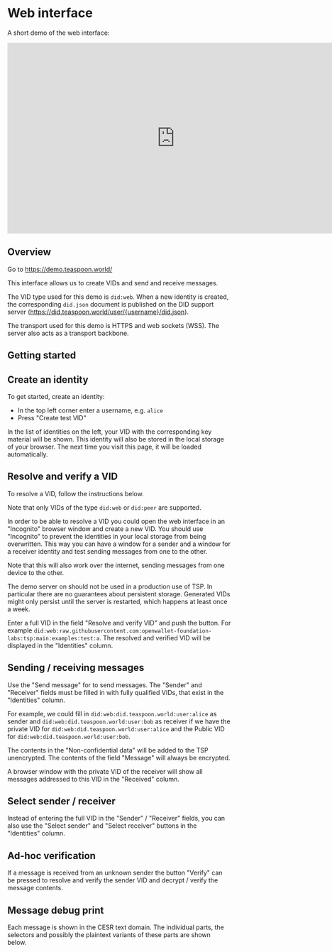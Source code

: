 # Web interface

A short demo of the web interface:

<iframe width="754" height="430" frameborder="0"  src="https://www.youtube.com/embed/gYC3rX4VIN8?si=nqADjKEgVZHIM5V9" allowfullscreen></iframe>

## Overview

Go to <https://demo.teaspoon.world/>

This interface allows us to create VIDs and send and receive messages.

The VID type used for this demo is `did:web`. When a new identity
is created, the corresponding `did.json` document is published on the DID support server (<https://did.teaspoon.world/user/{username}/did.json>).

The transport used for this demo is HTTPS and web sockets (WSS). The server also acts as a transport backbone. 

## Getting started

## Create an identity

To get started, create an identity:

- In the top left corner enter a username, e.g. `alice`
- Press "Create test VID"

In the list of identities on the left, your VID with the corresponding
key material will be shown. This identity will also be stored in the local
storage of your browser. The next time you visit this page, it will be
loaded automatically.

## Resolve and verify a VID

To resolve a VID, follow the instructions below.

Note that only VIDs of the type `did:web` or `did:peer` are supported.

In order to be able to resolve a VID you could open the web interface
in an "Incognito" browser window and create a new VID. You should use
"Incognito" to prevent the identities in your local storage from being overwritten.
This way you can have a window for a sender and a window for a receiver 
identity and test sending messages from one to the other.

Note that this will also work over the internet,
sending messages from one device to the other.

<div class="warning">
The demo server on <demo.teaspoon.world> should not be used in a production use of TSP. In particular
there are no guarantees about persistent storage. Generated VIDs might only persist until the server
is restarted, which happens at least once a week.
</div>

Enter a full VID in the field "Resolve and verify VID" and push the button.
For example `did:web:raw.githubusercontent.com:openwallet-foundation-labs:tsp:main:examples:test:a`.
The resolved and verified VID will be displayed in the "Identities" column.

## Sending / receiving messages

Use the "Send message" for to send messages. The "Sender" and "Receiver" fields
must be filled in with fully qualified VIDs, that exist in the "Identities"
column. 

For example, we could fill in `did:web:did.teaspoon.world:user:alice` as sender and
`did:web:did.teaspoon.world:user:bob` as receiver if we have the private VID for
`did:web:did.teaspoon.world:user:alice` and the Public VID for `did:web:did.teaspoon.world:user:bob`.

The contents in the "Non-confidential data" will be added to the TSP unencrypted.
The contents of the field "Message" will always be encrypted.

A browser window with the private VID of the receiver will show all
messages addressed to this VID in the "Received" column.

## Select sender / receiver

Instead of entering the full VID in the "Sender" / "Receiver" fields, you can
also use the "Select sender" and "Select receiver" buttons in the "Identities"
column.

## Ad-hoc verification

If a message is received from an unknown sender the button "Verify" can be pressed
to resolve and verify the sender VID and decrypt / verify the message contents.

## Message debug print

Each message is shown in the CESR text domain. The individual parts,
the selectors and possibly the plaintext variants of these parts are shown below.
